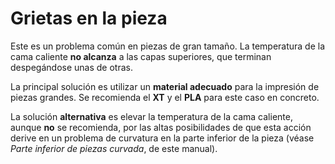 # Grietas en la pieza

Este es un problema común en piezas de gran tamaño. La temperatura de la cama caliente **no alcanza** a las capas superiores, que terminan despegándose unas de otras.

La principal solución es utilizar un **material adecuado** para la impresión de piezas grandes. Se recomienda el **XT** y el **PLA** para este caso en concreto.

La solución **alternativa** es elevar la temperatura de la cama caliente, aunque **no** se recomienda, por las altas posibilidades de que esta acción derive en un problema de curvatura en la parte inferior de la pieza (véase *Parte inferior de piezas curvada*, de este manual).